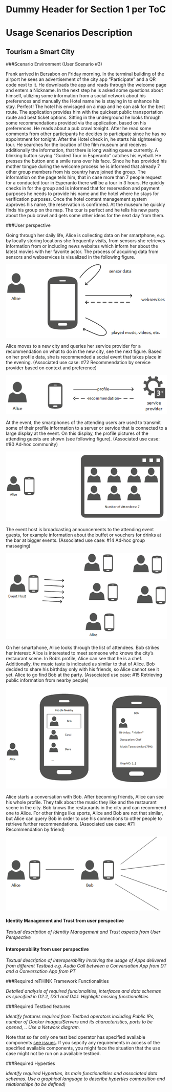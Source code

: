 
Dummy Header for Section 1 per ToC
==================================

Usage Scenarios Description
===========================

Tourism a Smart City
----------------------------------

###Scenario Environment (User Scenario #3)

Frank arrived in Bersabon on Friday morning. In the terminal building of the airport he sees an advertisement of the city app “Participate” and a QR code next to it. He downloads the app and reads through the welcome page and enters a Nickname. In the next step he is asked some questions about himself, utilizing some information from a social network about his preferences and manually the Hotel name he is staying in to enhance his stay. Perfect! The hotel his envisaged on a map and he can ask for the best route. The application provides him with the quickest public transportation route and best ticket options. Sitting in the underground he looks through some recommendations provided via the application, based on his preferences. He reads about a pub crawl tonight. After he read some comments from other participants he decides to participate since he has no appointment for tonight. After the Hotel check in, he starts his sightseeing tour. He searches for the location of the film museum and receives additionally the information, that there is long waiting queue currently. A blinking button saying “Guided Tour in Esperanto” catches his eyeball. He presses the button and a smile runs over his face. Since he has provided his mother tongue during the welcome process he is informed that already 7 other group members from his country have joined the group. The information on the page tells him, that in case more than 7 people request for a conducted tour in Esperanto there will be a tour in 3 hours. He quickly checks in for the group and is informed that for reservation and payment purposes he needs to provide his name and the hotel where he stays for verification purposes. Once the hotel content management system approves his name, the reservation is confirmed. At the museum he quickly finds his group on the map. The tour is perfect and he tells his new party about the pub crawl and gets some other ideas for the next day from them.

###User perspective

Going through her daily life, Alice is collecting data on her smartphone, e.g. by  locally storing locations she frequently visits, from sensors she retrieves information from or including news websites which inform her about the latest movies with her favorite actor. The process of acquiring data from sensors and webservices is visualized in the following figure.

![ContextData](01-ContextData.png)
 
Alice moves to a new city and queries her service provider for a recommendation on what to do in the new city, see the next figure. Based on her profile data, she is recommended a social event that takes place in the evening. (Associated use case: #72 Recommendation by service provider based on context and preference)

![RecommendationServiceProvider](02-RecServiceProvider.png)
 
At the event, the smartphones of the attending users are used to transmit some of their profile information to a server or service that is connected to a large display at the event. On this display, the profile pictures of the attending guests are shown (see following figure). (Associated use case: #80 Ad-hoc community)
 
![PartyScreen](03-PartyScreen.png)
 
The event host is broadcasting announcements to the attending event guests, for example information about the buffet or vouchers for drinks at the bar at bigger events. (Associated use case: #14 Ad-hoc group massaging)

![GroupMessage](04-GroupMessage.png)
 
On her smartphone, Alice looks through the list of attendees. Bob strikes her interest: Alice is interested to meet someone who knows the city’s restaurant scene. In Bob’s profile, Alice can see that he is a chef. Additionally, the music taste is indicated as similar to that of Alice. Bob decided to share his birthday only with his friends, so Alice cannot see it yet. Alice to go find Bob at the party. (Associated use case: #15 Retrieving public information from nearby people)

![RetrievePublicInformation](05-RetrievePublicInformation.png)
 
Alice starts a conversation with Bob. After becoming friends, Alice can see his whole profile. They talk about the music they like and the restaurant scene in the city. Bob knows the restaurants in the city and can recommend one to Alice. For other things like sports, Alice and Bob are not that similar, but Alice can query Bob in order to use his connections to other people to retrieve further recommendations. (Associated use case: #71 Recommendation by friend)

![RecommendationFriend](06-RecFriend.png)


#### Identity Management and Trust from user perspective

*Textual description of Identity Management and Trust aspects from User Perspective*

#### Interoperability from user perspective

*Textual description of interoperability involving the usage of Apps delivered from different Testbed e.g. Audio Call between a Conversation App from DT and a Conversation App from PT*

###Required reTHINK Framework Functionalities

*Detailed analysis of required funcionalities, interfaces and data schemas as specified in D2.2, D3.1 and D4.1. Highlight missing functionalities*

###Required Testbed features


*Identify features required from Testbed operators including Public IPs, number of Docker images/Servers and its characteristics, ports to be opened, .. Use a Network diagram.*

Note that so far only one test bed operator has specified available components [see issues](https://github.com/reTHINK-project/testbeds/issues?utf8=✓&q=is%3Aissue+Constraints+of+Test+Bed+Operators+).  If you sepcify any requirements in access of the specified available components, you might face the situation that the use case might not be run on a available testbed.

###Required Hyperties


*identify required Hyperties, its main functionalities and associated data schemas. Use a graphical language to describe hyperties composition and relationships (to be defined)*



